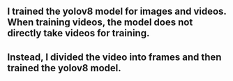 ## I trained the yolov8 model for images and videos. When training videos, the model does not directly take videos for training. 
## Instead, I divided the video into frames and then trained the yolov8 model.


